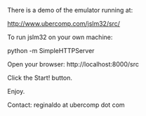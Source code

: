 There is a demo of the emulator running at:

http://www.ubercomp.com/jslm32/src/

To run jslm32 on your own machine:

python -m SimpleHTTPServer

Open your browser:
http://localhost:8000/src

Click the Start! button.

Enjoy.

Contact: reginaldo at ubercomp dot com

